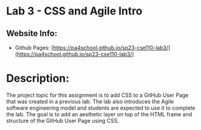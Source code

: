 # Lab 3 - CSS and Agile Intro

## Website Info:
- Github Pages: [https://pa4school.github.io/sp23-cse110-lab3/](https://pa4school.github.io/sp23-cse110-lab3/)

# Description:
The project topic for this assignment is to add CSS to a GitHub User Page that was created in a previous lab. The lab also introduces the Agile software engineering model and students are expected to use it to complete the lab. The goal is to add an aesthetic layer on top of the HTML frame and structure of the GitHub User Page using CSS.